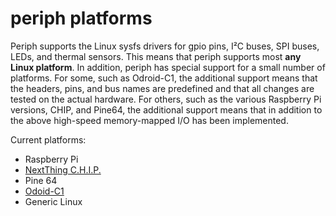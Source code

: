 # periph platforms

Periph supports the Linux sysfs drivers for gpio pins, I²C buses, SPI buses, LEDs,
and thermal sensors. This means that periph supports most **any Linux platform**.
In addition, periph has special support for a small number of platforms.
For some, such as Odroid-C1, the additional support means that the headers, pins,
and bus names are predefined and that all changes are tested on the actual
hardware. For others, such as the various Raspberry Pi versions, CHIP, and
Pine64, the additional support means that in addition to the above high-speed
memory-mapped I/O has been implemented.

Current platforms:
- Raspberry Pi
- [NextThing C.H.I.P.](CHIP.md)
- Pine 64
- [Odoid-C1](ODROID-C1.md)
- Generic Linux

